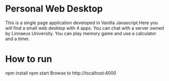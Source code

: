 # Personal Web Desktop
This is a single page application developed in Vanilla Javascript.Here you will find a small web desktop with 4 apps. You can chat with a server owned by Linnaeus University. You can play memory game and use a calculator and a timer.

# How to run
npm install
npm start
Browse to http://localhost:4000
